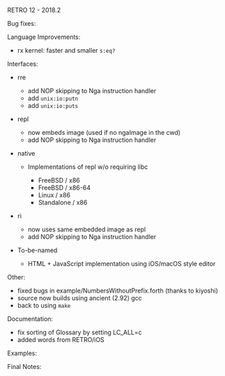 RETRO 12 - 2018.2

Bug fixes:

Language Improvements:

- rx kernel: faster and smaller `s:eq?`

Interfaces:

- rre

  - add NOP skipping to Nga instruction handler
  - add `unix:io:putn`
  - add `unix:io:puts`

- repl

  - now embeds image (used if no ngaImage in the cwd)
  - add NOP skipping to Nga instruction handler

- native

  - Implementations of repl w/o requiring libc

    - FreeBSD / x86
    - FreeBSD / x86-64
    - Linux / x86
    - Standalone / x86

- ri

  - now uses same embedded image as repl
  - add NOP skipping to Nga instruction handler

- To-be-named

  - HTML + JavaScript implementation using iOS/macOS style editor

Other:

- fixed bugs in example/NumbersWithoutPrefix.forth (thanks to kiyoshi)
- source now builds using ancient (2.92) gcc
- back to using `make`

Documentation:

- fix sorting of Glossary by setting LC_ALL=c
- added words from RETRO/iOS

Examples:

Final Notes:
